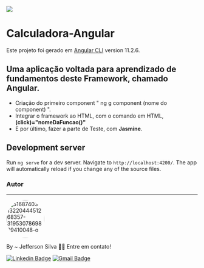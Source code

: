 <a href="https://imgur.com/IXbe6B1"><img src="https://i.imgur.com/IXbe6B1.png"/></a>

# Calculadora-Angular

Este projeto foi gerado em [Angular CLI](https://github.com/angular/angular-cli) version 11.2.6.


## Uma aplicação voltada para aprendizado de fundamentos deste Framework, chamado Angular.

- Criação do primeiro component " ng g component (nome do component) ".
- Integrar o framework ao HTML, com o comando em HTML, <strong>(click)="nomeDaFuncao()"</strong>
- E por último, fazer a parte de Teste, com <strong>Jasmine</strong>.

## Development server

Run `ng serve` for a dev server. Navigate to `http://localhost:4200/`. The app will automatically reload if you change any of the source files.

### Autor
---

<a href="https://ibb.co/MVB6s6q"><img style="border-radius: 50%;" src="https://i.ibb.co/vPXYHY2/51687403-1322044451268357-3195307869809410048-o.jpg" alt="51687403-1322044451268357-3195307869809410048-o" width="100px;" ></a>

By ~ Jefferson Silva 👋🏽 Entre em contato!

[![Linkedin Badge](https://img.shields.io/badge/-Jeffersom-blue?style=flat-square&logo=Linkedin&logoColor=white&link=https://www.linkedin.com/in/jefferzom-odelot/)](https://www.linkedin.com/in/jefferzom-odelot/) 
[![Gmail Badge](https://img.shields.io/badge/-jeffsilvadev@gmail.com-c14438?style=flat-square&logo=Gmail&logoColor=white&link=mailto:jeffsilvadev@gmail.com)](mailto:jeffsilvadev@gmail.com)
